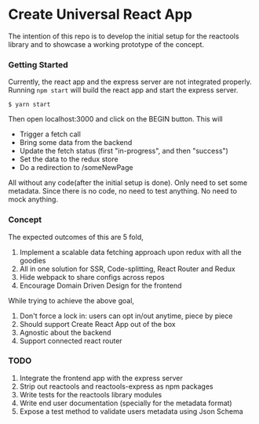 # Create Universal React App
The intention of this repo is to develop the initial setup for the reactools library 
and to showcase a working prototype of the concept. 

### Getting Started
Currently, the react app and the express server are not integrated properly. Running `npm start`
will build the react app and start the express server.

    $ yarn start
    
Then open localhost:3000 and click on the BEGIN button.
This will 

* Trigger a fetch call
* Bring some data from the backend
* Update the fetch status (first "in-progress", and then "success")
* Set the data to the redux store
* Do a redirection to /someNewPage

All without any code(after the initial setup is done). 
Only need to set some metadata. 
Since there is no code, no need to test anything. No need to mock anything.  

### Concept
The expected outcomes of this are 5 fold,

1. Implement a scalable data fetching approach upon redux with all the goodies
1. All in one solution for SSR, Code-splitting, React Router and Redux
1. Hide webpack to share configs across repos
1. Encourage Domain Driven Design for the frontend
 
While trying to achieve the above goal,

1. Don't force a lock in: users can opt in/out anytime, piece by piece
1. Should support Create React App out of the box
1. Agnostic about the backend
1. Support connected react router 

### TODO

1. Integrate the frontend app with the express server
1. Strip out reactools and reactools-express as npm packages
1. Write tests for the reactools library modules
1. Write end user documentation (specially for the metadata format)
1. Expose a test method to validate users metadata using Json Schema